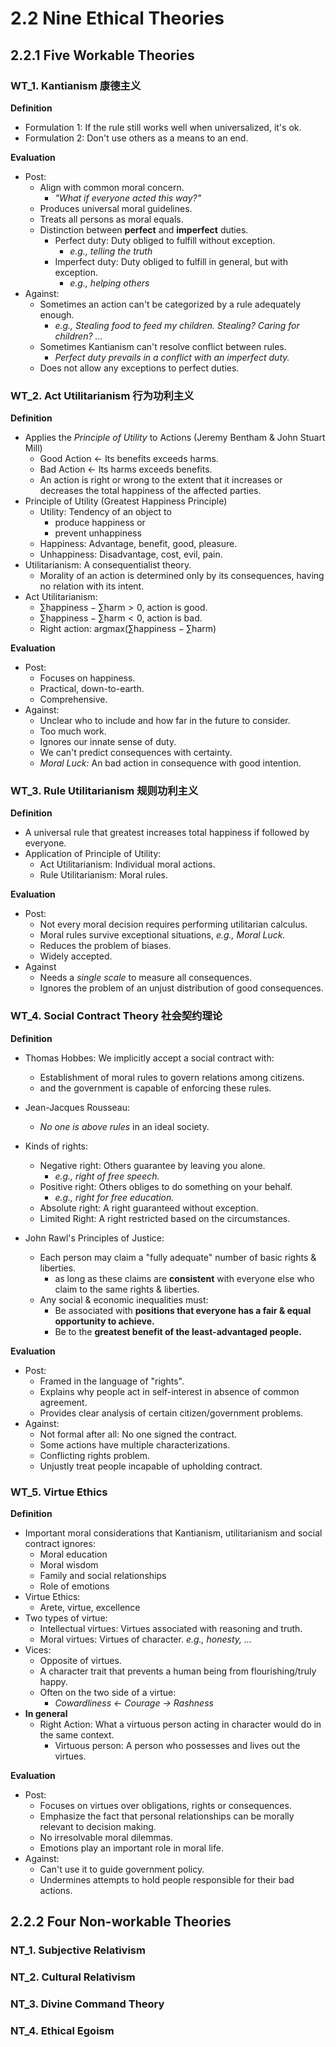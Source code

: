 # 2.2 Nine Ethical Theories
## 2.2.1 Five Workable Theories
### WT_1. Kantianism 康德主义
**Definition**
- Formulation 1: If the rule still works well when universalized, it's ok.
- Formulation 2: Don't use others as a means to an end.

**Evaluation**
- Post:
	- Align with common moral concern.
		- *"What if everyone acted this way?"*
	- Produces universal moral guidelines.
	- Treats all persons as moral equals.
	- Distinction between **perfect** and **imperfect** duties.
		- Perfect duty: Duty obliged to fulfill without exception.
			- *e.g., telling the truth*
		- Imperfect duty: Duty obliged to fulfill in general, but with exception.
			- *e.g., helping others*
- Against:
	- Sometimes an action can't be categorized by a rule adequately enough.
		- *e.g., Stealing food to feed my children. Stealing? Caring for children? ...*
	- Sometimes Kantianism can't resolve conflict between rules.
		- *Perfect duty prevails in a conflict with an imperfect duty.*
	- Does not allow any exceptions to perfect duties.

### WT_2. Act Utilitarianism 行为功利主义
**Definition**
- Applies the *Principle of Utility* to Actions (Jeremy Bentham & John Stuart Mill)
	- Good Action $\leftarrow$ Its benefits exceeds harms.
	- Bad Action $\leftarrow$ Its harms exceeds benefits.
	- An action is right or wrong to the extent that it increases or decreases the total happiness of the affected parties.
- Principle of Utility (Greatest Happiness Principle)
	- Utility: Tendency of an object to 
		- produce happiness or 
		- prevent unhappiness
	- Happiness: Advantage, benefit, good, pleasure.
	- Unhappiness: Disadvantage, cost, evil, pain.
- Utilitarianism: A consequentialist theory.
	- Morality of an action is determined only by its consequences, having no relation with its intent.
- Act Utilitarianism:
	- $\sum \text{happiness} - \sum \text{harm} > 0$, action is good.
	- $\sum \text{happiness} - \sum \text{harm} < 0$, action is bad.
	- Right action: $\text{argmax}(\sum \text{happiness} - \sum \text{harm})$

**Evaluation**
- Post:
	- Focuses on happiness.
	- Practical, down-to-earth.
	- Comprehensive.
- Against:
	- Unclear who to include and how far in the future to consider.
	- Too much work.
	- Ignores our innate sense of duty.
	- We can't predict consequences with certainty.
	- *Moral Luck:* An bad action in consequence with good intention.

### WT_3. Rule Utilitarianism 规则功利主义
**Definition**
- A universal rule that greatest increases total happiness if followed by everyone.
- Application of Principle of Utility:
	- Act Utilitarianism: Individual moral actions.
	- Rule Utilitarianism: Moral rules.

**Evaluation**
- Post:
	- Not every moral decision requires performing utilitarian calculus.
	- Moral rules survive exceptional situations, *e.g., Moral Luck.*
	- Reduces the problem of biases.
	- Widely accepted.
- Against
	- Needs a *single scale* to measure all consequences.
	- Ignores the problem of an unjust distribution of good consequences.

### WT_4. Social Contract Theory 社会契约理论
**Definition**
- Thomas Hobbes: We implicitly accept a social contract with:
	- Establishment of moral rules to govern relations among citizens.
	- and the government is capable of enforcing these rules.
- Jean-Jacques Rousseau:
	- *No one is above rules* in an ideal society.

- Kinds of rights:
	- Negative right: Others guarantee by leaving you alone.
		- *e.g., right of free speech.*
	- Positive right: Others obliges to do something on your behalf.
		- *e.g., right for free education.*
	- Absolute right: A right guaranteed without exception.
	- Limited Right: A right restricted based on the circumstances.

- John Rawl's Principles of Justice:
	- Each person may claim a "fully adequate" number of basic rights & liberties.
		- as long as these claims are **consistent** with everyone else who claim to the same rights & liberties.
	- Any social & economic inequalities must:
		- Be associated with **positions that everyone has a fair & equal opportunity to achieve.** 
		- Be to the **greatest benefit of the least-advantaged people.**

**Evaluation**
- Post:
	- Framed in the language of "rights".
	- Explains why people act in self-interest in absence of common agreement.
	- Provides clear analysis of certain citizen/government problems.
- Against:
	- Not formal after all: No one signed the contract.
	- Some actions have multiple characterizations.
	- Conflicting rights problem.
	- Unjustly treat people incapable of upholding contract.

### WT_5. Virtue Ethics
**Definition**
- Important moral considerations that Kantianism, utilitarianism and social contract ignores:
	- Moral education
	- Moral wisdom
	- Family and social relationships
	- Role of emotions
- Virtue Ethics:
	- Arete, virtue, excellence
- Two types of virtue:
	- Intellectual virtues: Virtues associated with reasoning and truth.
	- Moral virtues: Virtues of character. *e.g., honesty, ...*
- Vices:
	- Opposite of virtues.
	- A character trait that prevents a human being from flourishing/truly happy.
	- Often on the two side of a virtue:
		- *Cowardliness $\leftarrow$ Courage $\rightarrow$ Rashness*
- **In general**
	- Right Action: What a virtuous person acting in character would do in the same context.
		- Virtuous person: A person who possesses and lives out the virtues.

**Evaluation**
- Post:
	- Focuses on virtues over obligations, rights or consequences.
	- Emphasize the fact that personal relationships can be morally relevant to decision making.
	- No irresolvable moral dilemmas.
	- Emotions play an important role in moral life.
- Against:
	- Can't use it to guide government policy.
	- Undermines attempts to hold people responsible for their bad actions.

## 2.2.2 Four Non-workable Theories
### NT_1. Subjective Relativism
### NT_2. Cultural Relativism
### NT_3. Divine Command Theory
### NT_4. Ethical Egoism